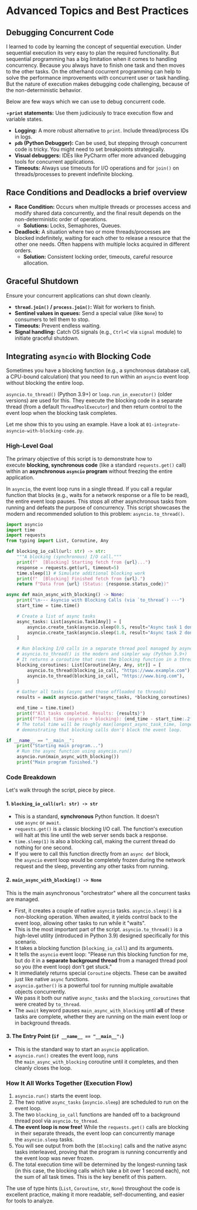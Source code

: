 # Advanced Topics and Best Practices 

## Debugging Concurrent Code

I learned to code by learning the concept of sequential execution. Under sequential execution its very easy to plan the required functionality. But sequential programming has a big limitation when it comes to handling concurrency. Because you always have to finish one task and then moves to the other tasks. On the otherhand cocurrent programming can help to solve the performance improvements with concurrent user or task handling. But the nature of execution makes debugging code challenging, because of the non-deterministic behavior. 

Below are few ways which we can use to debug concurrent code. 

+**`print` statements:** Use them judiciously to trace execution flow and variable states.
- **Logging:** A more robust alternative to `print`. Include thread/process IDs in logs.
- **`pdb` (Python Debugger):** Can be used, but stepping through concurrent code is tricky. You might need to set breakpoints strategically.
- **Visual debuggers:** IDEs like PyCharm offer more advanced debugging tools for concurrent applications.
- **Timeouts:** Always use timeouts for I/O operations and for `join()` on threads/processes to prevent indefinite blocking.

## Race Conditions and Deadlocks a brief overview

- **Race Condition:** Occurs when multiple threads or processes access and modify shared data concurrently, and the final result depends on the non-deterministic order of operations. 
    - **Solutions:** Locks, Semaphores, Queues.
- **Deadlock:** A situation where two or more threads/processes are blocked indefinitely, waiting for each other to release a resource that the other one needs. Often happens with multiple locks acquired in different orders.        
    - **Solution:** Consistent locking order, timeouts, careful resource allocation.


## Graceful Shutdown

Ensure your concurrent applications can shut down cleanly.

- **`thread.join()` / `process.join()`:** Wait for workers to finish.
- **Sentinel values in queues:** Send a special value (like `None`) to consumers to tell them to stop.
- **Timeouts:** Prevent endless waiting.
- **Signal handling:** Catch OS signals (e.g., `Ctrl+C` via `signal` module) to initiate graceful shutdown.

## Integrating `asyncio` with Blocking Code

Sometimes you have a blocking function (e.g., a synchronous database call, a CPU-bound calculation) that you need to run within an `asyncio` event loop without blocking the entire loop.

`asyncio.to_thread()` (Python 3.9+) or `loop.run_in_executor()` (older versions) are used for this. They execute the blocking code in a separate thread (from a default `ThreadPoolExecutor`) and then return control to the event loop when the blocking task completes.

Let me show this to you using an example. Have a look at `01-integrate-asyncio-with-blocking-code.py`.

### High-Level Goal

The primary objective of this script is to demonstrate how to execute **blocking, synchronous code** (like a standard `requests.get()` call) within an **asynchronous `asyncio` program** without freezing the entire application.

In `asyncio`, the event loop runs in a single thread. If you call a regular function that blocks (e.g., waits for a network response or a file to be read), the entire event loop pauses. This stops all other asynchronous tasks from running and defeats the purpose of concurrency. This script showcases the modern and recommended solution to this problem: `asyncio.to_thread()`.


```python 
import asyncio
import time
import requests
from typing import List, Coroutine, Any

def blocking_io_call(url: str) -> str:
    """A blocking (synchronous) I/O call."""
    print(f"  [Blocking] Starting fetch from {url}...")
    response = requests.get(url, timeout=5)
    time.sleep(1) # Simulate additional blocking work
    print(f"  [Blocking] Finished fetch from {url}.")
    return f"Data from {url} (Status: {response.status_code})"

async def main_async_with_blocking() -> None:
    print("\n--- Asyncio with Blocking Calls (via `to_thread`) ---")
    start_time = time.time()

    # Create a list of async tasks
    async_tasks: List[asyncio.Task[Any]] = [
        asyncio.create_task(asyncio.sleep(0.5, result="Async task 1 done")),
        asyncio.create_task(asyncio.sleep(1.0, result="Async task 2 done")),
    ]

    # Run blocking I/O calls in a separate thread pool managed by asyncio
    # asyncio.to_thread() is the modern and simpler way (Python 3.9+)
    # It returns a coroutine that runs the blocking function in a thread.
    blocking_coroutines: List[Coroutine[Any, Any, str]] = [
        asyncio.to_thread(blocking_io_call, "https://www.example.com"),
        asyncio.to_thread(blocking_io_call, "https://www.bing.com"),
    ]

    # Gather all tasks (async and those offloaded to threads)
    results = await asyncio.gather(*async_tasks, *blocking_coroutines)

    end_time = time.time()
    print(f"All tasks completed. Results: {results}")
    print(f"Total time (asyncio + blocking): {end_time - start_time:.2f} seconds.")
    # The total time will be roughly max(longest_async_task_time, longest_blocking_task_time),
    # demonstrating that blocking calls don't block the event loop.

if __name__ == "__main__":
    print("Starting main program...")
    # Run the async function using asyncio.run()
    asyncio.run(main_async_with_blocking())
    print("Main program finished.")
```


### Code Breakdown

Let's walk through the script, piece by piece.

#### 1. `blocking_io_call(url: str) -> str`

- This is a standard, **synchronous** Python function. It doesn't use `async` or `await`.
- `requests.get()` is a classic blocking I/O call. The function's execution will halt at this line until the web server sends back a response.
- `time.sleep(1)` is also a blocking call, making the current thread do nothing for one second.
- If you were to call this function directly from an `async def` block, the `asyncio` event loop would be completely frozen during the network request and the sleep, preventing any other tasks from running.

#### 2. `main_async_with_blocking() -> None`

This is the main asynchronous "orchestrator" where all the concurrent tasks are managed.

- First, it creates a couple of native `asyncio` tasks. `asyncio.sleep()` is a non-blocking operation. When awaited, it yields control back to the event loop, allowing other tasks to run while it "waits".
- This is the most important part of the script. `asyncio.to_thread()` is a high-level utility (introduced in Python 3.9) designed specifically for this scenario.
- It takes a blocking function (`blocking_io_call`) and its arguments.
- It tells the `asyncio` event loop: "Please run this blocking function for me, but do it in a **separate background thread** from a managed thread pool so you (the event loop) don't get stuck."
- It immediately returns special `Coroutine` objects. These can be awaited just like native `async` functions.
- `asyncio.gather()` is a powerful tool for running multiple awaitable objects concurrently.
- We pass it both our native `async_tasks` and the `blocking_coroutines` that were created by `to_thread`.
- The `await` keyword pauses `main_async_with_blocking` until **all** of these tasks are complete, whether they are running on the main event loop or in background threads.

#### 3. The Entry Point (`if __name__ == "__main__":`)

- This is the standard way to start an `asyncio` application.
- `asyncio.run()` creates the event loop, runs the `main_async_with_blocking` coroutine until it completes, and then cleanly closes the loop.

### How It All Works Together (Execution Flow)

1. `asyncio.run()` starts the event loop.
2. The two native `async_tasks` (`asyncio.sleep`) are scheduled to run on the event loop.
3. The two `blocking_io_call` functions are handed off to a background thread pool via `asyncio.to_thread`.
4. **The event loop is now free!** While the `requests.get()` calls are blocking in their separate threads, the event loop can concurrently manage the `asyncio.sleep` tasks.
5. You will see output from both the `[Blocking]` calls and the native async tasks interleaved, proving that the program is running concurrently and the event loop was never frozen.
6. The total execution time will be determined by the longest-running task (in this case, the blocking calls which take a bit over 1 second each), not the sum of all task times. This is the key benefit of this pattern.

The use of type hints (`List`, `Coroutine`, `str`, `None`) throughout the code is excellent practice, making it more readable, self-documenting, and easier for tools to analyze.

